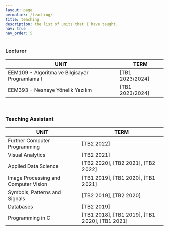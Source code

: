 ```yaml
---
layout: page
permalink: /teaching/
title: teaching
description: the list of units that I have taught.
nav: true
nav_order: 5
---
```


### Lecturer ###

 | UNIT  |  TERM |
 |--------------------------------------------------|---------------------------------------|
 | EEM109 - Algoritma ve Bilgisayar Programlama I |  [TB1 2023/2024] | 
 | EEM393 -	Nesneye Yönelik Yazılım |  [TB1 2023/2024] | 

<br />

### Teaching Assistant ###

 | UNIT  |  TERM |
 |--------------------------------------|---------------------------------------|
 | Further Computer Programming |  [TB2 2022] | 
 | Visual Analytics |  [TB2 2021] | 
 | Applied Data Science |  [TB2 2020], [TB2 2021], [TB2 2022] | 
 | Image Processing and Computer Vision |  [TB1 2019], [TB1 2020], [TB1 2021] | 
 | Symbols, Patterns and Signals |  [TB2 2019], [TB2 2020] | 
 | Databases |  [TB2 2019] | 
 | Programming in C |  [TB1 2018], [TB1 2019], [TB1 2020], [TB1 2021] | 
